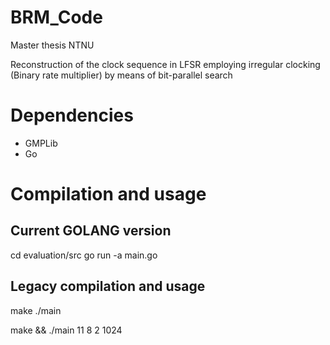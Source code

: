 # BRM_Code
Master thesis NTNU

Reconstruction of the clock sequence in LFSR employing irregular clocking (Binary rate multiplier) by means of bit-parallel search

# Dependencies 
- GMPLib
- Go

# Compilation and usage
## Current GOLANG version
cd evaluation/src
go run -a main.go

## Legacy compilation and usage

make
./main <polynomial degree> <output length> <errors allowed> <initial state>

make && ./main 11 8 2 1024 
